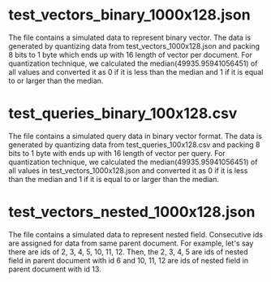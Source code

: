 # test_vectors_binary_1000x128.json
The file contains a simulated data to represent binary vector. The data is generated by quantizing data from
test_vectors_1000x128.json and packing 8 bits to 1 byte which ends up with 16 length of vector per document.
For quantization technique, we calculated the median(49935.95941056451) of all values and converted it as 0 
if it is less than the median and 1 if it is equal to or larger than the median.

# test_queries_binary_100x128.csv
The file contains a simulated query data in binary vector format. The data is generated by quantizing data from
test_queries_100x128.csv and packing 8 bits to 1 byte with ends up with 16 length of vector per query.
For quantization technique, we calculated the median(49935.95941056451) of all values in test_vectors_1000x128.json
and converted it as 0 if it is less than the median and 1 if it is equal to or larger than the median.

# test_vectors_nested_1000x128.json
The file contains a simulated data to represent nested field.
Consecutive ids are assigned for data from same parent document.
For example, let's say there are ids of 2, 3, 4, 5, 10, 11, 12.
Then, the 2, 3, 4, 5 are ids of nested field in parent document with id 6 and 10, 11, 12 are ids of nested field 
in parent document with id 13.   